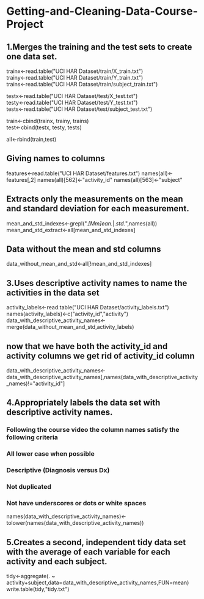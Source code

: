 Getting-and-Cleaning-Data-Course-Project
========================================

## 1.Merges the training and the test sets to create one data set.

trainx<-read.table("UCI HAR Dataset/train/X_train.txt")  
trainy<-read.table("UCI HAR Dataset/train/Y_train.txt")  
trains<-read.table("UCI HAR Dataset/train/subject_train.txt")  

testx<-read.table("UCI HAR Dataset/test/X_test.txt")  
testy<-read.table("UCI HAR Dataset/test/Y_test.txt")  
tests<-read.table("UCI HAR Dataset/test/subject_test.txt")  

train<-cbind(trainx, trainy, trains)  
test<-cbind(testx, testy, tests)  

all<-rbind(train,test)  

## Giving names to columns

features<-read.table("UCI HAR Dataset/features.txt")
names(all)<-features[,2]
names(all)[562]<-"activity_id"
names(all)[563]<-"subject"

## Extracts only the measurements on the mean and standard deviation for each measurement. 

mean_and_std_indexes<-grepl(".*[Mm]ean.*|.*std.*",names(all))
mean_and_std_extract<-all[mean_and_std_indexes]

## Data without the mean and std columns 

data_without_mean_and_std<-all[!mean_and_std_indexes]

## 3.Uses descriptive activity names to name the activities in the data set

activity_labels<-read.table("UCI HAR Dataset/activity_labels.txt")
names(activity_labels)<-c("activity_id","activity")
data_with_descriptive_activity_names<-merge(data_without_mean_and_std,activity_labels)

## now that we have both the activity_id and activity columns we get rid of activity_id column

data_with_descriptive_activity_names<-data_with_descriptive_activity_names[,names(data_with_descriptive_activity_names)!="activity_id"]

## 4.Appropriately labels the data set with descriptive activity names.
### Following the course video the column names satisfy the following criteria
### All lower case when possible
### Descriptive (Diagnosis versus Dx)
### Not duplicated
### Not have underscores or dots or white spaces

names(data_with_descriptive_activity_names)<-tolower(names(data_with_descriptive_activity_names))

## 5.Creates a second, independent tidy data set with the average of each variable for each activity and each subject. 

tidy<-aggregate(. ~ activity+subject,data=data_with_descriptive_activity_names,FUN=mean)
write.table(tidy,"tidy.txt")
